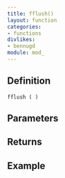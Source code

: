 ```yaml
---
title: fflush()
layout: function
categories:
- functions
divlikes:
- bennugd
module: mod_
---
```


## Definition

    fflush ( )

## Parameters

## Returns

## Example
